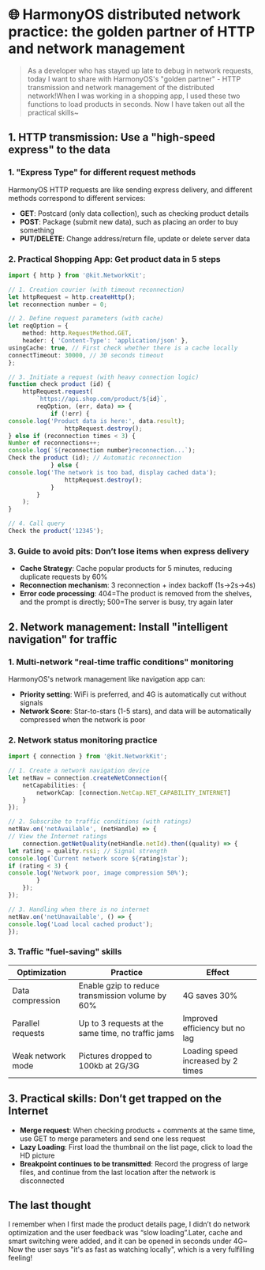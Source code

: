 # 🌐 HarmonyOS distributed network practice: the golden partner of HTTP and network management

> As a developer who has stayed up late to debug in network requests, today I want to share with HarmonyOS's "golden partner" - HTTP transmission and network management of the distributed network!When I was working in a shopping app, I used these two functions to load products in seconds. Now I have taken out all the practical skills~


## 1. HTTP transmission: Use a "high-speed express" to the data

### 1. "Express Type" for different request methods

HarmonyOS HTTP requests are like sending express delivery, and different methods correspond to different services:
- **GET**: Postcard (only data collection), such as checking product details
- **POST**: Package (submit new data), such as placing an order to buy something
- **PUT/DELETE**: Change address/return file, update or delete server data

### 2. Practical Shopping App: Get product data in 5 steps

```typescript
import { http } from '@kit.NetworkKit';

// 1. Creation courier (with timeout reconnection)
let httpRequest = http.createHttp();
let reconnection number = 0;

// 2. Define request parameters (with cache)
let reqOption = {
    method: http.RequestMethod.GET,
    header: { 'Content-Type': 'application/json' },
usingCache: true, // First check whether there is a cache locally
connectTimeout: 30000, // 30 seconds timeout
};

// 3. Initiate a request (with heavy connection logic)
function check product (id) {
    httpRequest.request(
        `https://api.shop.com/product/${id}`,
        reqOption, (err, data) => {
            if (!err) {
console.log('Product data is here:', data.result);
                httpRequest.destroy();
} else if (reconnection times < 3) {
Number of reconnections++;
console.log(`${reconnection number}reconnection...`);
Check the product (id); // Automatic reconnection
            } else {
console.log('The network is too bad, display cached data');
                httpRequest.destroy();
            }
        }
    );
}

// 4. Call query
Check the product('12345');
```  

### 3. Guide to avoid pits: Don’t lose items when express delivery

- **Cache Strategy**: Cache popular products for 5 minutes, reducing duplicate requests by 60%
- **Reconnection mechanism**: 3 reconnection + index backoff (1s→2s→4s)
- **Error code processing**: 404=The product is removed from the shelves, and the prompt is directly; 500=The server is busy, try again later


## 2. Network management: Install "intelligent navigation" for traffic

### 1. Multi-network "real-time traffic conditions" monitoring

HarmonyOS's network management like navigation app can:
- **Priority setting**: WiFi is preferred, and 4G is automatically cut without signals
- **Network Score**: Star-to-stars (1-5 stars), and data will be automatically compressed when the network is poor

### 2. Network status monitoring practice

```typescript
import { connection } from '@kit.NetworkKit';

// 1. Create a network navigation device
let netNav = connection.createNetConnection({
    netCapabilities: { 
        networkCap: [connection.NetCap.NET_CAPABILITY_INTERNET] 
    }
});

// 2. Subscribe to traffic conditions (with ratings)
netNav.on('netAvailable', (netHandle) => {
// View the Internet ratings
    connection.getNetQuality(netHandle.netId).then((quality) => {
let rating = quality.rssi; // Signal strength
console.log(`Current network score ${rating}star`);
if (rating < 3) {
console.log('Network poor, image compression 50%');
        }
    });
});

// 3. Handling when there is no internet
netNav.on('netUnavailable', () => {
console.log('Load local cached product');
});
```  

### 3. Traffic "fuel-saving" skills

| Optimization | Practice | Effect |
|----------------|-------------------------------|---------------------|  
| Data compression | Enable gzip to reduce transmission volume by 60% | 4G saves 30% |
| Parallel requests | Up to 3 requests at the same time, no traffic jams | Improved efficiency but no lag |
| Weak network mode | Pictures dropped to 100kb at 2G/3G | Loading speed increased by 2 times |


## 3. Practical skills: Don’t get trapped on the Internet

- **Merge request**: When checking products + comments at the same time, use GET to merge parameters and send one less request
- **Lazy Loading**: First load the thumbnail on the list page, click to load the HD picture
- **Breakpoint continues to be transmitted**: Record the progress of large files, and continue from the last location after the network is disconnected


## The last thought

I remember when I first made the product details page, I didn’t do network optimization and the user feedback was “slow loading”.Later, cache and smart switching were added, and it can be opened in seconds under 4G~ Now the user says "it's as fast as watching locally", which is a very fulfilling feeling!
